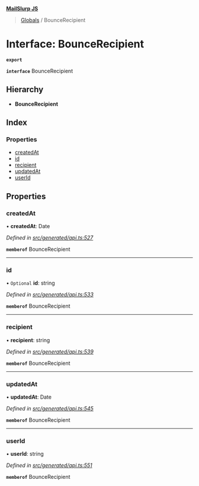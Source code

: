 **[MailSlurp JS](../README.md)**

> [Globals](../README.md) / BounceRecipient

# Interface: BounceRecipient

**`export`** 

**`interface`** BounceRecipient

## Hierarchy

* **BounceRecipient**

## Index

### Properties

* [createdAt](bouncerecipient.md#createdat)
* [id](bouncerecipient.md#id)
* [recipient](bouncerecipient.md#recipient)
* [updatedAt](bouncerecipient.md#updatedat)
* [userId](bouncerecipient.md#userid)

## Properties

### createdAt

•  **createdAt**: Date

*Defined in [src/generated/api.ts:527](https://github.com/mailslurp/mailslurp-client/blob/2c659a7/src/generated/api.ts#L527)*

**`memberof`** BounceRecipient

___

### id

• `Optional` **id**: string

*Defined in [src/generated/api.ts:533](https://github.com/mailslurp/mailslurp-client/blob/2c659a7/src/generated/api.ts#L533)*

**`memberof`** BounceRecipient

___

### recipient

•  **recipient**: string

*Defined in [src/generated/api.ts:539](https://github.com/mailslurp/mailslurp-client/blob/2c659a7/src/generated/api.ts#L539)*

**`memberof`** BounceRecipient

___

### updatedAt

•  **updatedAt**: Date

*Defined in [src/generated/api.ts:545](https://github.com/mailslurp/mailslurp-client/blob/2c659a7/src/generated/api.ts#L545)*

**`memberof`** BounceRecipient

___

### userId

•  **userId**: string

*Defined in [src/generated/api.ts:551](https://github.com/mailslurp/mailslurp-client/blob/2c659a7/src/generated/api.ts#L551)*

**`memberof`** BounceRecipient

